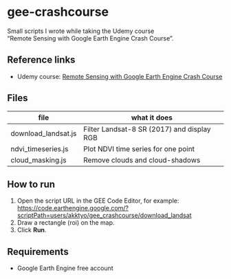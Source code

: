 # gee-crashcourse

Small scripts I wrote while taking the Udemy course  
“Remote Sensing with Google Earth Engine Crash Course”.

## Reference links
* Udemy course: [Remote Sensing with Google Earth Engine Crash Course](https://www.udemy.com/course/google-earth-engine-crash-course/)



## Files
| file | what it does |
|------|--------------|
| download_landsat.js | Filter Landsat-8 SR (2017) and display RGB |
| ndvi_timeseries.js  | Plot NDVI time series for one point |
| cloud_masking.js    | Remove clouds and cloud-shadows |

## How to run
1. Open the script URL in the GEE Code Editor, for example:  
   https://code.earthengine.google.com/?scriptPath=users/akktyo/gee_crashcourse/download_landsat  
2. Draw a rectangle (roi) on the map.  
3. Click **Run**.

## Requirements
* Google Earth Engine free account
